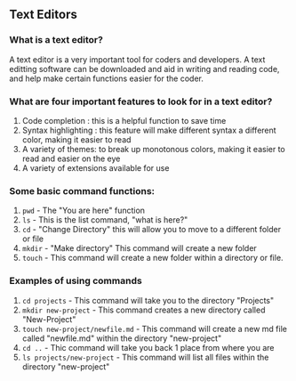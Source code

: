 ## Text Editors
### What is a text editor?
A text editor is a very important tool for coders and developers. A text editting software can be downloaded and aid in writing and reading code, and help make certain functions easier for the coder. 

### What are four important features to look for in a text editor?
1. Code completion : this is a helpful function to save time
2. Syntax highlighting : this feature will make different syntax a different color, making it easier to read
3. A variety of themes: to break up monotonous colors, making it easier to read and easier on the eye 
4. A variety of extensions available for use

### Some basic command functions:
1. `pwd` - The "You are here" function
2. `ls` - This is the list command, "what is here?"
3. `cd` - "Change Directory" this will allow you to move to a different folder or file
4. `mkdir` - "Make directory" This command will create a new folder
5. `touch` - This command will create a new folder within a directory or file.

### Examples of using commands
1. `cd projects` - This command will take you to the directory "Projects"
2. `mkdir new-project` - This command creates a new directory called "New-Project"
3. `touch new-project/newfile.md` - This command will create a new md file called "newfile.md" within the directory "new-project"
4. `cd ..` - Thic command will take you back 1 place from where you are
5. `ls projects/new-project` - This command will list all files within the directory "new-project"
